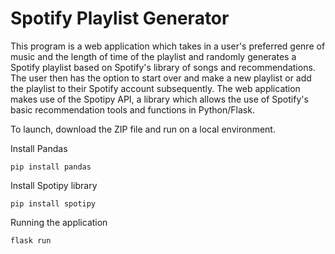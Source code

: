 # Spotify Playlist Generator

This program is a web application which takes in a user's preferred genre of music and the length of time of the playlist and randomly generates a Spotify playlist based on Spotify's library of songs and recommendations. The user then has the option to start over and make a new playlist or add the playlist to their Spotify account subsequently. The web application makes use of the Spotipy API, a library which allows the use of Spotify's basic recommendation tools and functions in Python/Flask.


To launch, download the ZIP file and run on a local environment.

Install Pandas

```
pip install pandas
```

Install Spotipy library

```
pip install spotipy
```

Running the application

```
flask run
```
